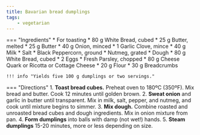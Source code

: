 ```yaml
---
title: Bavarian bread dumplings
tags:
    - vegetarian
---
```

=== "Ingredients"
    * For toasting
        * 80 g White Bread, cubed
        * 25 g Butter, melted
    * 25 g Butter
    * 40 g Onion, minced
    * 1 Garlic Clove, mince
    * 40 g Milk
    * Salt
    * Black Peppercorn, ground
    * Nutmeg, grated
    * Dough
        * 80 g White Bread, cubed
        * 2 Eggs
        * Fresh Parsley, chopped
        * 80 g Cheese Quark or Ricotta or Cottage Cheese
        * 20 g Flour
        * 30 g Breadcrumbs

    !!! info "Yields five 100 g dumplings or two servings."

=== "Directions"
    1. **Toast bread cubes.** Preheat oven to 180ºC (350ºF). Mix bread and butter. Cook 12 minutes until golden brown.
    2. **Sweat onion** and garlic in butter until transparent. Mix in milk, salt, pepper, and nutmeg, and cook until mixture begins to simmer.
    3. **Mix dough.** Combine roasted and unroasted bread cubes and dough ingredients. Mix in onion mixture from pan.
    4. **Form dumplings** into balls with damp (not wet!) hands.
    5. **Steam dumplings** 15-20 minutes, more or less depending on size.

[^oberndorfer]:
    {{ cite.oberndorfer_knödel }} 28-9.
